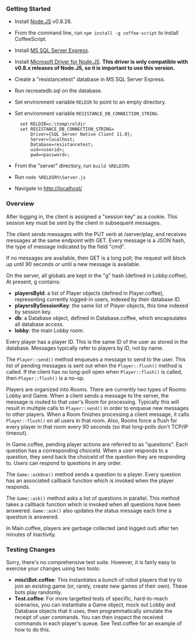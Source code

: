 ### Getting Started

* Install [Node.JS](http://nodejs.org/dist/v0.8.26/) v0.8.26.
* From the command line, run `npm install -g coffee-script` to install CoffeeScript. 
* Install [MS SQL Server Express](http://www.microsoft.com/en-us/download/details.aspx?id=29062).
* Install [Microsoft Driver for Node.JS](http://www.microsoft.com/en-us/download/details.aspx?id=29995). **This driver is only compatible with v0.8.x releases of Node.JS, so it is important to use this version.**
* Create a "resistancetest" database in MS SQL Server Express.
* Run recreatedb.sql on the database.
* Set environment variable `RELDIR` to point to an empty directory.
* Set environment variable `RESISTANCE_DB_CONNECTION_STRING`.

        set RELDIR=c:\temp\reldir
        set RESISTANCE_DB_CONNECTION_STRING=
            Driver={SQL Server Native Client 11.0};
            Server=localhost;
            Database=resistancetest;
            uid=<userid>;
            pwd=<password>;

* From the "server" directory, run `build %RELDIR%`
* Run `node %RELDIR%\Server.js`
* Navigate to [http://localhost/](http://localhost/)

### Overview

After logging in, the client is assigned a "session key" as a cookie.  This session key must be sent by the client in subsequent messages.

The client sends messages with the PUT verb at /server/play, and receives messages at the same endpoint with GET. Every message is a JSON hash, the type of message indicated by the field "cmd".

If no messages are available, then GET is a long poll; the request will block up until 90 seconds or until a new message is available.

On the server, all globals are kept in the "g" hash (defined in Lobby.coffee).  At present, g contains:

* **playersById**: a list of Player objects (defined in Player.coffee), representing currently logged-in users, indexed by their database ID.
* **playersBySessionKey**: the same list of Player objects, this time indexed by session key.
* **db**: a Database object, defined in Database.coffee, which encapsulates all database access.
* **lobby**: the main Lobby room.

Every player has a player ID. This is the same ID of the user as stored in the database. Messages typically refer to players by ID, not by name.

The `Player::send()` method enqueues a message to send to the user. This list of pending messages is sent out when the `Player::flush()` method is called. If the client has no long-poll open when `Player::flush()` is called, then `Player::flush()` is a no-op.

Players are organized into *Rooms*. There are currently two types of Rooms: Lobby and Game.  When a client sends a message to the server, the message is routed to that user's Room for processing.  Typically this will result in multiple calls to `Player::send()` in order to enqueue new messages to other players.  When a Room finishes processing a client message, it calls `Player::flush()` on all users in that room.  Also, Rooms force a flush for every player in that room every 90 seconds (so that long-polls don't TCP/IP timeout).

In Game.coffee, pending player actions are referred to as "questions".  Each question has a corresponding choiceId.  When a user responds to a question, they send back the choiceId of the question they are responding to.  Users can respond to questions in any order.

The `Game::askOne()` method sends a question to a player. Every question has an associated callback function which is invoked when the player responds.

The `Game::ask()` method asks a list of questions in parallel.  This method takes a callback function which is invoked when all questions have been answered. `Game::ask()` also updates the status message each time a question is answered.

In Main.coffee, players are garbage collected (and logged out) after ten minutes of inactivity.

### Testing Changes

Sorry, there's no comprehensive test suite.  However, it is fairly easy to exercise your changes using two tools:

* **misc\Bot.coffee**: This instantiates a bunch of robot players that try to join an existing game (or, rarely, create new games of their own). These bots play randomly.
* **Test.coffee**: For more targetted tests of specific, hard-to-reach scenarios, you can instantiate a Game object, mock out Lobby and Database objects that it uses, then programmatically simulate the receipt of user commands. You can then inspect the received commands in each player's queue. See Test.coffee for an example of how to do this.
